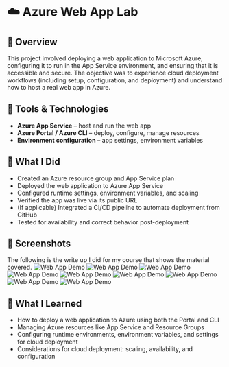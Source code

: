 # ☁️ Azure Web App Lab

## 📜 Overview  
This project involved deploying a web application to Microsoft Azure, configuring it to run in the App Service environment, and ensuring that it is accessible and secure. The objective was to experience cloud deployment workflows (including setup, configuration, and deployment) and understand how to host a real web app in Azure.

## 🧰 Tools & Technologies  
- **Azure App Service** – host and run the web app  
- **Azure Portal / Azure CLI** – deploy, configure, manage resources     
- **Environment configuration** – app settings, environment variables  

## 🧪 What I Did  
- Created an Azure resource group and App Service plan  
- Deployed the web application to Azure App Service  
- Configured runtime settings, environment variables, and scaling  
- Verified the app was live via its public URL  
- (If applicable) Integrated a CI/CD pipeline to automate deployment from GitHub  
- Tested for availability and correct behavior post-deployment

## 📸 Screenshots  
The following is the write up I did for my course that shows the material covered.
![Web App Demo](https://github.com/e-salinas/Boot_Camp_Projects/blob/main/Azure_WebApp_Lab/Images/CloudWebAppProject_page1.png)
![Web App Demo](https://github.com/e-salinas/Boot_Camp_Projects/blob/main/Azure_WebApp_Lab/Images/CloudWebAppProject_page2.png)
![Web App Demo](https://github.com/e-salinas/Boot_Camp_Projects/blob/main/Azure_WebApp_Lab/Images/CloudWebAppProject_page3.png)
![Web App Demo](https://github.com/e-salinas/Boot_Camp_Projects/blob/main/Azure_WebApp_Lab/Images/CloudWebAppProject_page4.png)
![Web App Demo](https://github.com/e-salinas/Boot_Camp_Projects/blob/main/Azure_WebApp_Lab/Images/CloudWebAppProject_page5.png)
![Web App Demo](https://github.com/e-salinas/Boot_Camp_Projects/blob/main/Azure_WebApp_Lab/Images/CloudWebAppProject_page6.png)
![Web App Demo](https://github.com/e-salinas/Boot_Camp_Projects/blob/main/Azure_WebApp_Lab/Images/CloudWebAppProject_page7.png)
![Web App Demo](https://github.com/e-salinas/Boot_Camp_Projects/blob/main/Azure_WebApp_Lab/Images/CloudWebAppProject_page8.png)
![Web App Demo](https://github.com/e-salinas/Boot_Camp_Projects/blob/main/Azure_WebApp_Lab/Images/CloudWebAppProject_page9.png)


## 🧠 What I Learned  
- How to deploy a web application to Azure using both the Portal and CLI  
- Managing Azure resources like App Service and Resource Groups  
- Configuring runtime environments, environment variables, and settings for cloud deployment    
- Considerations for cloud deployment: scaling, availability, and configuration
